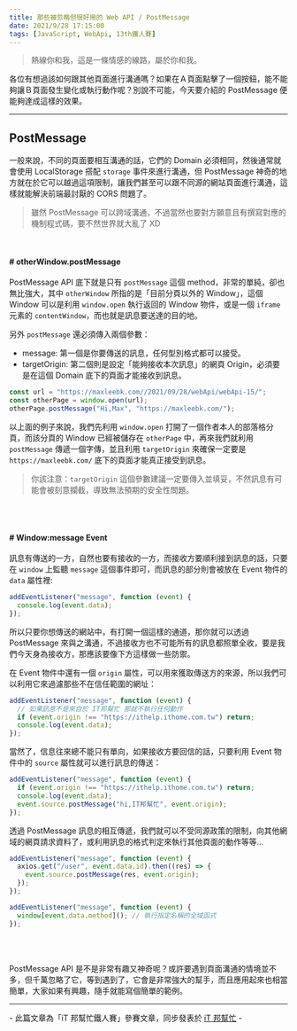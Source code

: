 ```yaml
---
title: 那些被忽略但很好用的 Web API / PostMessage
date: 2021/9/28 17:15:00
tags: [JavaScript, WebApi, 13th鐵人賽]
---
```


> 熱線你和我，這是一條情感的線路，屬於你和我。

各位有想過該如何跟其他頁面進行溝通嗎？如果在Ａ頁面點擊了一個按鈕，能不能夠讓Ｂ頁面發生變化或執行動作呢？別說不可能，今天要介紹的 PostMessage 便能夠達成這樣的效果。

---

## PostMessage

一般來說，不同的頁面要相互溝通的話，它們的 Domain 必須相同，然後通常就會使用 LocalStorage 搭配 `storage` 事件來進行溝通，但 PostMessage 神奇的地方就在於它可以越過這項限制，讓我們甚至可以跟不同源的網站頁面進行溝通，這樣就能解決前端最討厭的 CORS 問題了。

> 雖然 PostMessage 可以跨域溝通，不過當然也要對方願意且有撰寫對應的機制程式碼，要不然世界就大亂了 XD

<br/>

#### # otherWindow.postMessage

PostMessage API 底下就是只有 `postMessage` 這個 method，非常的單純，卻也無比強大，其中 `otherWindow` 所指的是「目前分頁以外的 Window」，這個 Window 可以是利用 `window.open` 執行返回的 Window 物件，或是一個 `iframe` 元素的 `contentWindow`，而也就是訊息要送達的目的地。

另外 `postMessage` 還必須傳入兩個參數：

- message: 第一個是你要傳送的訊息，任何型別格式都可以接受。
- targetOrigin: 第二個則是設定「能夠接收本次訊息」的網頁 Origin，必須要是在這個 Domain 底下的頁面才能接收到訊息。

```javascript
const url = "https://maxleebk.com//2021/09/28/webApi/webApi-15/";
const otherPage = window.open(url);
otherPage.postMessage("Hi,Max", "https://maxleebk.com/");
```

以上面的例子來說，我們先利用 `window.open` 打開了一個作者本人的部落格分頁，而該分頁的 Window 已經被儲存在 `otherPage` 中，再來我們就利用 `postMessage` 傳遞一個字傳，並且利用 `targetOrigin` 來確保一定要是 `https://maxleebk.com/` 底下的頁面才能真正接受到訊息。

> 你該注意：`targetOrigin` 這個參數建議一定要傳入並填妥，不然訊息有可能會被刻意攔截，導致無法預期的安全性問題。

<br/><br/>

#### # Window:message Event

訊息有傳送的一方，自然也要有接收的一方，而接收方要順利接到訊息的話，只要在 `window` 上監聽 `message` 這個事件即可，而訊息的部分則會被放在 Event 物件的 `data` 屬性裡:

```javascript
addEventListener("message", function (event) {
  console.log(event.data);
});
```

所以只要你想傳送的網站中，有打開一個這樣的通道，那你就可以透過 PostMessage 來與之溝通，不過接收方也不可能所有的訊息都照單全收，要是我們今天身為接收方，那應該要像下方這樣做一些防禦。

在 Event 物件中還有一個 `origin` 屬性，可以用來獲取傳送方的來源，所以我們可以利用它來過濾那些不在信任範圍的網址：

```javascript
addEventListener("message", function (event) {
  // 如果訊息不是來自於 IT邦幫忙 那就不執行任何動作
  if (event.origin !== "https://ithelp.ithome.com.tw") return;
  console.log(event.data);
});
```

當然了，信息往來總不能只有單向，如果接收方要回信的話，只要利用 Event 物件中的 `source` 屬性就可以進行訊息的傳送：

```javascript
addEventListener("message", function (event) {
  if (event.origin !== "https://ithelp.ithome.com.tw") return;
  console.log(event.data);
  event.source.postMessage("hi,IT邦幫忙", event.origin);
});
```

透過 PostMessage 訊息的相互傳遞，我們就可以不受同源政策的限制，向其他網域的網頁請求資料了，或利用訊息的格式判定來執行其他頁面的動作等等...

```javascript
addEventListener("message", function (event) {
  axios.get("/user", event.data.id).then((res) => {
    event.source.postMessage(res, event.origin);
  });
});

addEventListener("message", function (event) {
  window[event.data.method](); // 執行指定名稱的全域函式
});
```

<br/><br/>

PostMessage API 是不是非常有趣又神奇呢？或許要遇到頁面溝通的情境並不多，但千萬忽略了它，等到遇到了，它會是非常強大的幫手，而且應用起來也相當簡單，大家如果有興趣，隨手就能寫個簡單的範例。

---

\- 此篇文章為「iT 邦幫忙鐵人賽」參賽文章，同步發表於 [iT 邦幫忙](https://ithelp.ithome.com.tw/articles/10236987) -
